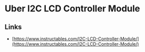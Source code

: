# Uber I2C LCD Controller Module

## Links

* [https://www.instructables.com/I2C-LCD-Controller-Module/](https://www.instructables.com/I2C-LCD-Controller-Module/)
